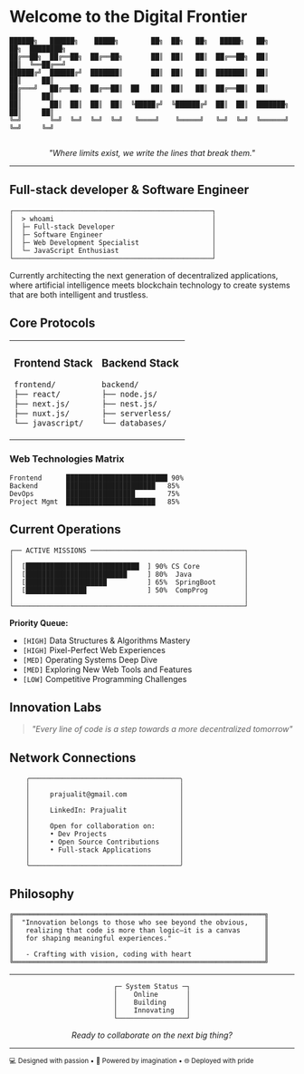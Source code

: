 # Welcome to the Digital Frontier

```
██████╗   ██████╗    █████╗        ██╗  ██╗   ██╗   █████╗   ██╗       ██╗  ████████╗
██╔══██╗  ██╔══██╗  ██╔══██╗       ██║  ██║   ██║  ██╔══██╗  ██║       ██║  ╚══██╔══╝
██████╔╝  ██████╔╝  ███████║       ██║  ██║   ██║  ███████║  ██║       ██║     ██║   
██╔═══╝   ██╔══██╗  ██╔══██║  ██   ██║  ██║   ██║  ██╔══██║  ██║       ██║     ██║   
██║       ██║  ██║  ██║  ██║  ╚█████╔╝  ╚██████╔╝  ██║  ██║  ███████╗  ██║     ██║   
╚═╝       ╚═╝  ╚═╝  ╚═╝  ╚═╝   ╚════╝    ╚═════╝   ╚═╝  ╚═╝  ╚══════╝  ╚═╝     ╚═╝   
                                                                     
```

<div align="center">
<i>"Where limits exist, we write the lines that break them."</i>
</div>

---

##  Full-stack developer & Software Engineer

```
┌─────────────────────────────────────────────────┐
│  > whoami                                       │
│  ├─ Full-stack Developer                        │
│  ├─ Software Engineer                           │
│  ├─ Web Development Specialist                  │
│  └─ JavaScript Enthusiast                       │
└─────────────────────────────────────────────────┘
```

Currently architecting the next generation of decentralized applications, where artificial intelligence meets blockchain technology to create systems that are both intelligent and trustless.

##  Core Protocols

<table>
<tr>
<td width="50%">

###  **Frontend Stack**
```bash
frontend/
├── react/
├── next.js/
├── nuxt.js/
└── javascript/
```

</td>
<td width="50%">

###  **Backend Stack**
```bash
backend/
├── node.js/
├── nest.js/
├── serverless/
└── databases/
```

</td>
</tr>
</table>

###  **Web Technologies Matrix**
```
Frontend      █████████████████████████ 90%
Backend       ██████████████████████   85%
DevOps        █████████████████        75%
Project Mgmt  ██████████████████████   85%
```

##  Current Operations

```
┌── ACTIVE MISSIONS ──────────────────────────────────────┐
│                                                         │
│  [████████████████████████████  ] 90% CS Core           │
│  [█████████████████████████     ] 80%  Java             │
│  [████████████████████          ] 65%  SpringBoot       │
│  [███████████████               ] 50%  CompProg         │
│                                                         │
└─────────────────────────────────────────────────────────┘
```

**Priority Queue:**
- `[HIGH]` Data Structures & Algorithms Mastery
- `[HIGH]` Pixel-Perfect Web Experiences
- `[MED]`  Operating Systems Deep Dive
- `[MED]`  Exploring New Web Tools and Features
- `[LOW]`  Competitive Programming Challenges

##  Innovation Labs

> *"Every line of code is a step towards a more decentralized tomorrow"*

##  Network Connections

```ascii
    ╭─────────────────────────────────────╮
    │                                     │
    │     prajualit@gmail.com             │
    │                                     │
    │     LinkedIn: Prajualit             │
    │                                     │
    │     Open for collaboration on:      │
    │     • Dev Projects                  │
    │     • Open Source Contributions     │
    │     • Full-stack Applications       │
    │                                     │
    ╰─────────────────────────────────────╯
```

##  Philosophy

```
╔══════════════════════════════════════════════════════════════╗
║  "Innovation belongs to those who see beyond the obvious,    ║
║   realizing that code is more than logic—it is a canvas      ║
║   for shaping meaningful experiences."                       ║
║                                                              ║
║   - Crafting with vision, coding with heart                  ║
╚══════════════════════════════════════════════════════════════╝
```

---

<div align="center">

```
┌─ System Status ─┐
│    Online       │
│    Building     │
│    Innovating   │
└─────────────────┘
```

*Ready to collaborate on the next big thing?*

</div>

---

<sub>💻 Designed with passion • 🚀 Powered by imagination • 🌐 Deployed with pride</sub>
